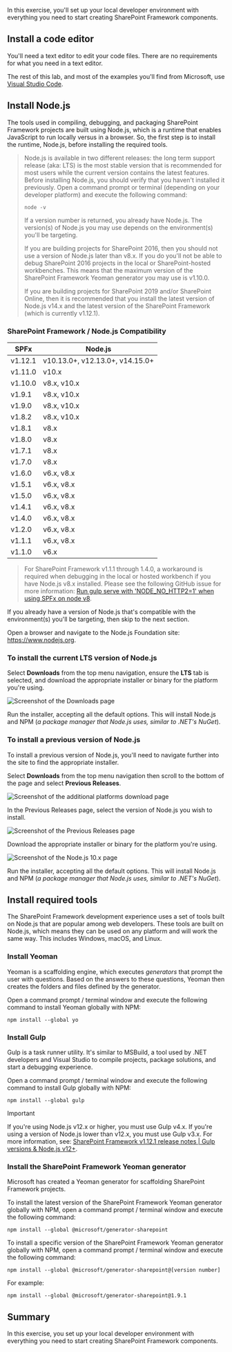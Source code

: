 In this exercise, you'll set up your local developer environment with everything you need to start creating SharePoint Framework components.

## Install a code editor

You'll need a text editor to edit your code files. There are no requirements for what you need in a text editor.

The rest of this lab, and most of the examples you'll find from Microsoft, use [Visual Studio Code](https://code.visualstudio.com/).

## Install Node.js

The tools used in compiling, debugging, and packaging SharePoint Framework projects are built using Node.js, which is a runtime that enables JavaScript to run locally versus in a browser. So, the first step is to install the runtime, Node.js, before installing the required tools.

> Node.js is available in two different releases: the long term support release (aka: LTS) is the most stable version that is recommended for most users while the current version contains the latest features.
> Before installing Node.js, you should verify that you haven't installed it previously. Open a command prompt or terminal (depending on your developer platform) and execute the following command:
>
> ```console
> node -v
> ```
>
> If a version number is returned, you already have Node.js. The version(s) of Node.js you may use depends on the environment(s) you'll be targeting.
>
> If you are building projects for SharePoint 2016, then you should not use a version of Node.js later than v8.x. If you do you'll not be able to debug SharePoint 2016 projects in the local or SharePoint-hosted workbenches. This means that the maximum version of the SharePoint Framework Yeoman generator you may use is v1.10.0.
>
> If you are building projects for SharePoint 2019 and/or SharePoint Online, then it is recommended that you install the latest version of Node.js v14.x and the latest version of the SharePoint Framework (which is currently v1.12.1).

### SharePoint Framework / Node.js Compatibility

| SPFx    | Node.js                         |
| ------- | ------------------------------- |
| v1.12.1 | v10.13.0+, v12.13.0+, v14.15.0+ |
| v1.11.0 | v10.x                           |
| v1.10.0 | v8.x, v10.x                     |
| v1.9.1  | v8.x, v10.x                     |
| v1.9.0  | v8.x, v10.x                     |
| v1.8.2  | v8.x, v10.x                     |
| v1.8.1  | v8.x                            |
| v1.8.0  | v8.x                            |
| v1.7.1  | v8.x                            |
| v1.7.0  | v8.x                            |
| v1.6.0  | v6.x, v8.x                      |
| v1.5.1  | v6.x, v8.x                      |
| v1.5.0  | v6.x, v8.x                      |
| v1.4.1  | v6.x, v8.x                      |
| v1.4.0  | v6.x, v8.x                      |
| v1.2.0  | v6.x, v8.x                      |
| v1.1.1  | v6.x, v8.x                      |
| v1.1.0  | v6.x                            |

> For SharePoint Framework v1.1.1 through 1.4.0, a workaround is required when debugging in the local or hosted workbench if you have Node.js v8.x installed. Please see the following GitHub issue for more information: [Run gulp serve with 'NODE_NO_HTTP2=1' when using SPFx on node v8](https://github.com/SharePoint/sp-dev-docs/issues/1002).

If you already have a version of Node.js that's compatible with the environment(s) you'll be targeting, then skip to the next section.

Open a browser and navigate to the Node.js Foundation site: https://www.nodejs.org.

### To install the current LTS version of Node.js

Select **Downloads** from the top menu navigation, ensure the **LTS** tab is selected, and download the appropriate installer or binary for the platform you're using.

![Screenshot of the Downloads page](../media/05-install-node-01.png)

Run the installer, accepting all the default options. This will install Node.js and NPM (*a package manager that Node.js uses, similar to .NET's NuGet*).

### To install a previous version of Node.js 

To install a previous version of Node.js, you'll need to navigate further into the site to find the appropriate installer.

Select **Downloads** from the top menu navigation then scroll to the bottom of the page and select **Previous Releases**.

![Screenshot of the additional platforms download page](../media/05-install-node-02.png)

In the Previous Releases page, select the version of Node.js you wish to install.

![Screenshot of the Previous Releases page](../media/05-install-node-03.png)

Download the appropriate installer or binary for the platform you're using.

![Screenshot of the Node.js 10.x page](../media/05-install-node-04.png)

Run the installer, accepting all the default options. This will install Node.js and NPM (*a package manager that Node.js uses, similar to .NET's NuGet*).

## Install required tools

The SharePoint Framework development experience uses a set of tools built on Node.js that are popular among web developers. These tools are built on Node.js, which means they can be used on any platform and will work the same way. This includes Windows, macOS, and Linux.

### Install Yeoman

Yeoman is a scaffolding engine, which executes *generators* that prompt the user with questions. Based on the answers to these questions, Yeoman then creates the folders and files defined by the generator.

Open a command prompt / terminal window and execute the following command to install Yeoman globally with NPM:

```console
npm install --global yo
```

### Install Gulp

Gulp is a task runner utility. It's similar to MSBuild, a tool used by .NET developers and Visual Studio to compile projects, package solutions, and start a debugging experience.

Open a command prompt / terminal window and execute the following command to install Gulp globally with NPM:

```console
npm install --global gulp
```

> [!IMPORTANT]
> If you're using Node.js v12.x or higher, you must use Gulp v4.x. If you're using a version of Node.js lower than v12.x, you must use Gulp v3.x. For more information, see: [SharePoint Framework v1.12.1 release notes | Gulp versions & Node.js v12+](/sharepoint/dev/spfx/release-1.12.1#gulp-versions--nodejs-v12).

### Install the SharePoint Framework Yeoman generator

Microsoft has created a Yeoman generator for scaffolding SharePoint Framework projects.

To install the latest version of the SharePoint Framework Yeoman generator globally with NPM, open a command prompt / terminal window and execute the following command:

```console
npm install --global @microsoft/generator-sharepoint
```

To install a specific version of the SharePoint Framework Yeoman generator globally with NPM, open a command prompt / terminal window and execute the following command:

```console
npm install --global @microsoft/generator-sharepoint@[version number]
```

For example:

```console
npm install --global @microsoft/generator-sharepoint@1.9.1
```

## Summary

In this exercise, you set up your local developer environment with everything you need to start creating SharePoint Framework components.
